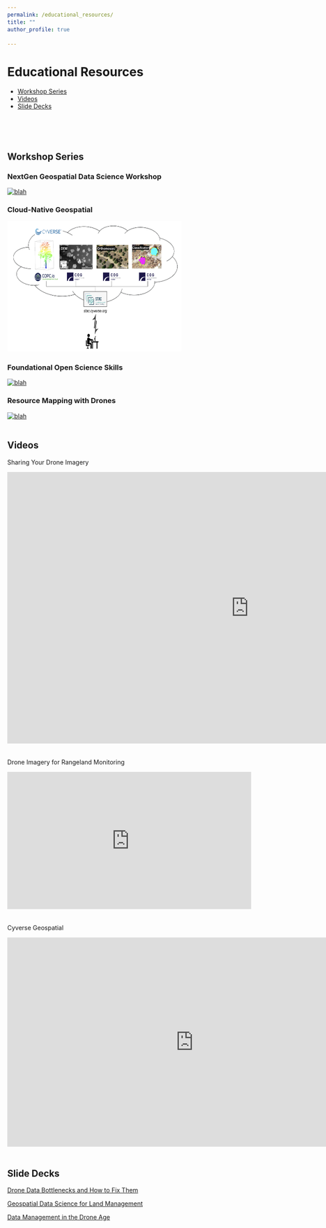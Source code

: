 ```yaml
---
permalink: /educational_resources/
title: ""
author_profile: true

---
```

# Educational Resources
- [Workshop Series](#workshop-series)
- [Videos](#videos)
- [Slide Decks](#slide-decks)

<br/>
<br/>
<br/>

## Workshop Series
### NextGen Geospatial Data Science Workshop

<a href="https://github.com/ua-datalab/Geospatial_Workshops/wiki" target="_blank">
    <img src="https://github.com/ua-datalab/Geospatial_Workshops/blob/main/images/geospatial_desktop_AI.png?raw=true" alt="blah" width="400" height="300">
  </a>

<br/>

### Cloud-Native Geospatial   

  <a href="https://www.gillanscience.com/cloud-native-geospatial" target="_blank">
    <img src="https://github.com/jeffgillan/cloud-native-geospatial/blob/main/docs/images/stac3.png?raw=true" alt="blah" width="400" height="300">
  </a>

<br/>

### Foundational Open Science Skills

  <a href="https://foss.cyverse.org/00_basics/" target="_blank">
    <img src="../images/foss_logo.png" alt="blah" width="400" height="300">
  </a>

<br/>


### Resource Mapping with Drones

  <a href="https://www.gillanscience.com/resource_mapping_with_drones" target="_blank">
    <img src="https://github.com/jeffgillan/resource_mapping_with_drones/blob/main/docs/images/drone_over_SRER.png?raw=true" alt="blah" width="400" height="300">
  </a>

<br/>
<br/>

## Videos

Sharing Your Drone Imagery
<iframe width="1108" height="623" src="https://www.youtube.com/embed/Kiu2Qbw7OE0" title="20230320 JGillan: Make Your Drone Imagery Open &amp; Cloud-Native" frameborder="0" allow="accelerometer; autoplay; clipboard-write; encrypted-media; gyroscope; picture-in-picture; web-share" allowfullscreen></iframe>

</br>
</br>

Drone Imagery for Rangeland Monitoring
<iframe width="560" height="315" src="https://www.youtube.com/embed/4-aEEmCRmxM" title="YouTube video player" frameborder="0" allow="accelerometer; autoplay; clipboard-write; encrypted-media; gyroscope; picture-in-picture" allowfullscreen></iframe>

<br/>
<br/>

Cyverse Geospatial
<iframe width="853" height="480" src="https://www.youtube.com/embed/o4ADmfgjdyk" title="Webinar: Geospatial Data Analysis 20240503" frameborder="0" allow="accelerometer; autoplay; clipboard-write; encrypted-media; gyroscope; picture-in-picture; web-share" referrerpolicy="strict-origin-when-cross-origin" allowfullscreen></iframe>
<br/>
<br/>

## Slide Decks

[Drone Data Bottlenecks and How to Fix Them](https://docs.google.com/presentation/d/1x-hOSfDIha4Vsyw_NJWIR4lAEG3CjXJ49BJhF62RaJs/edit?usp=sharing)

[Geospatial Data Science for Land Management](https://docs.google.com/presentation/d/1QA12jSlwRUryzi9eLNlVwDX3ulO34CwYBDuUrC8-MVQ/edit?usp=sharing)

[Data Management in the Drone Age](https://docs.google.com/presentation/d/13lUFdeaNfYAc9L6LvrpHOQuvT3L6SmcRK2gVHg6eVKE/edit?usp=sharing)
